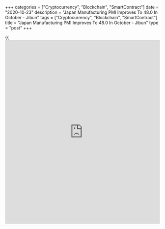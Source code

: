 +++
categories = ["Cryptocurrency", "Blockchain", "SmartContract"]
date = "2020-10-23"
description = "Japan Manufacturing PMI Improves To 48.0 In October - Jibun"
tags = ["Cryptocurrency", "Blockchain", "SmartContract"]
title = "Japan Manufacturing PMI Improves To 48.0 In October - Jibun"
type = "post"
+++

{{<iframe id="large-banner" src="https://www.bounty.group/#slide=9.0" width="100%" height="600" scrolling="no" style="border: 0px solid rgb(216, 221, 230); border-radius: 3px;">}}

The manufacturing sector in Japan continued to contract in October,
albeit at a slower pace, the latest survey from Jibun Bank revealed on
Friday with a manufacturing PMI score of 48.0.

That's up 47.7 in September, although it remain beneath the boom-or-bust
line of 50 that separates expansion from contraction.

Production and new orders fell further but at weaker rates. The decline
in backlogs also moderated while employment fell marginally. Business
expectations about the year ahead outlook remained positive.

The report also showed that the services index fell to 46.6 from 46.9
and the composite index rose to 46.7 from 46.6.

Among services, new [business][1] inflows shrank again, although the
pace of decline was its weakest in three months. The labor market moved
towards stabilization, with employment broadly unchanged in October.

For comments and feedback [contact](https://www.playgroundfx.com/contact/): editorial@rtt[news](https://www.letsplayfx.com/blog/forex-news-website/).com

[Economic News][2]

 **What parts of the world are seeing the best (and worst) economic
performances lately? Click[here][3] to check out our [Econ Scorecard][3]
and find out! See up-to-the-moment [ranking](https://www.playgroundfx.com/blog/crypto-exchange-ranking/)s for the best and worst
performers in [GDP][4], [unemployment rate][5], [inflation][3] and much
more.**

   1. www.rtt[news](https://www.letsplayfx.com/blog/forex-news-website/).com/Content/Business.aspx
   2. www.rtt[news](https://www.letsplayfx.com/blog/forex-news-website/).com/Content/EconomicNews.aspx
   3. www.rtt[news](https://www.letsplayfx.com/blog/forex-news-website/).com/economic-scorecard/world-rank/CPI/highest-performance.aspx
   4. www.rtt[news](https://www.letsplayfx.com/blog/forex-news-website/).com/economic-scorecard/world-rank/GDP/highest-performance.aspx
   5. www.rtt[news](https://www.letsplayfx.com/blog/forex-news-website/).com/economic-scorecard/world-rank/unemployment-rate/lowest-performance.aspx